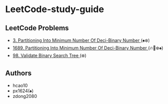 # LeetCode-study-guide

## LeetCode Problems

- [3.  Partitioning Into Minimum Number Of Deci-Binary Number ](/Week001/3) (:spades::snowflake:)
- [1689.  Partitioning Into Minimum Number Of Deci-Binary Number ](/Week001/1689/) (:fire::ghost::snowflake::spades:)
- [98.  Validate Binary Search Tree ](/Week001/98/) (:snowflake:)

## Authors
* hcao10
* px1624(:spades:)
* zdong2080
